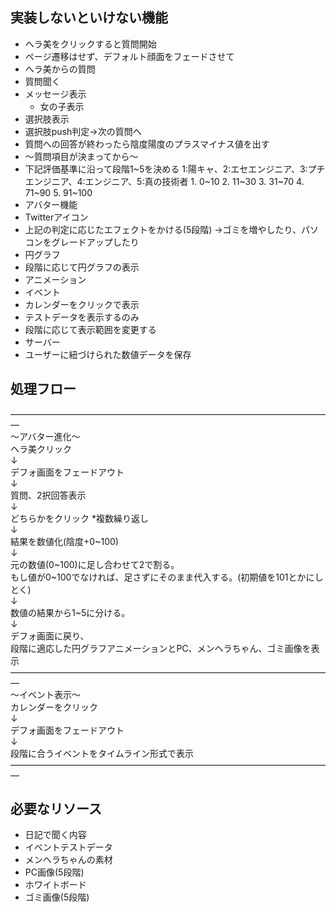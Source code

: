 ## 実装しないといけない機能
- ヘラ美をクリックすると質問開始
 - ページ遷移はせず、デフォルト顔面をフェードさせて
- ヘラ美からの質問
 - 質問聞く
  - メッセージ表示
     - 女の子表示
 - 選択肢表示
 - 選択肢push判定→次の質問へ
 - 質問への回答が終わったら陰度陽度のプラスマイナス値を出す
  - 〜質問項目が決まってから〜
 - 下記評価基準に沿って段階1~5を決める
  1:陽キャ、2:エセエンジニア、3:プチエンジニア、4:エンジニア、5:真の技術者
        1. 0~10
        2. 11~30
        3. 31~70
        4. 71~90
        5. 91~100
- アバター機能
 - Twitterアイコン
 - 上記の判定に応じたエフェクトをかける(5段階)
  →ゴミを増やしたり、パソコンをグレードアップしたり
- 円グラフ
 - 段階に応じて円グラフの表示
 - アニメーション
- イベント
 - カレンダーをクリックで表示
 - テストデータを表示するのみ
  - 段階に応じて表示範囲を変更する
- サーバー
 - ユーザーに紐づけられた数値データを保存

## 処理フロー
—————————————————————————————————————<br>
〜アバター進化〜<br>
ヘラ美クリック<br>
↓<br>
デフォ画面をフェードアウト<br>
↓<br>
質問、2択回答表示<br>
↓<br>
どちらかをクリック *複数繰り返し<br>
↓<br>
結果を数値化(陰度+0~100)<br>
↓<br>
元の数値(0~100)に足し合わせて2で割る。<br>
もし値が0~100でなければ、足さずにそのまま代入する。(初期値を101とかにしとく)<br>
↓<br>
数値の結果から1~5に分ける。<br>
↓<br>
デフォ画面に戻り、<br>
段階に適応した円グラフアニメーションとPC、メンヘラちゃん、ゴミ画像を表示<br>
—————————————————————————————————————<br>
〜イベント表示〜<br>
カレンダーをクリック<br>
↓<br>
デフォ画面をフェードアウト<br>
↓<br>
段階に合うイベントをタイムライン形式で表示<br>
—————————————————————————————————————<br>

## 必要なリソース
- 日記で聞く内容
- イベントテストデータ
- メンヘラちゃんの素材
- PC画像(5段階)
- ホワイトボード
- ゴミ画像(5段階)